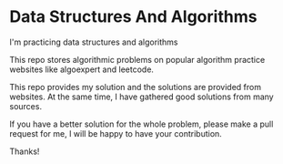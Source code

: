 # Data Structures And Algorithms

I'm practicing data structures and algorithms

This repo stores algorithmic problems on popular algorithm practice websites like algoexpert and leetcode.

This repo provides my solution and the solutions are provided from websites. At the same time, I have gathered good solutions from many sources.

If you have a better solution for the whole problem, please make a pull request for me, I will be happy to have your contribution.

Thanks!